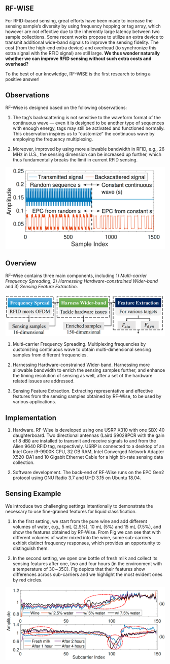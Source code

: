 ## RF-WISE

For RFID-based sensing, great efforts have been made to increase the sensing sample’s diversity by using frequency hopping or tag array, which however are not effective due to the inherently large latency between two sample collections. Some recent works propose to utilize an extra device to transmit additional wide-band signals to improve the sensing fidelity. The cost (from the high-end extra device) and overhead (to synchronize this extra signal with the RFID signal) are still large. **We thus wonder naturally whether we can improve RFID sensing without such extra costs and overhead?** 

To the best of our knowledge, RF-WISE is the first research to bring a positive answer!

## Observations

RF-Wise is designed based on the following observations:

1) The tag’s backscattering is not sensitive to the waveform format of the continuous wave — even it is designed to be another type of sequences with enough energy, tags may still be activated and functioned normally. This observation inspires us to “customize” the continuous wave by employing the frequency multiplexing.

2) Moreover, improved by using more allowable bandwidth in RFID, e.g., 26 MHz in U.S., the sensing dimension can be increased up further, which thus fundamentally breaks the limit in current RFID sensing.

<img src="https://github.com/Cui-Zhao/RF-WISE/blob/gh-pages/ob.png" alt="Image">

## Overview

RF-Wise contains three main components, including 1) _Multi-carrier Frequency Spreading_, 2) _Harnessing Hardware-constrained Wider-band_ and 3) _Sensing Feature Extraction_.

<img src="/ov.png"/>

1) Multi-carrier Frequency Spreading. Multiplexing frequencies by customizing continuous wave to obtain multi-dimensional sensing samples from different frequencies.

2) Harnessing Hardware-constrained Wider-band. Harnessing more allowable bandwidth to enrich the sensing samples further, and enhance the timing resolution of sensing as well, after a set of the hardware related issues are addressed.

3) Sensing Feature Extraction. Extracting representative and effective features from the sensing samples obtained by RF-Wise, to be used by various applications.

## Implementation

1) Hardware. RF-Wise is developed using one USRP X310 with one SBX-40 daughterboard. Two directional antennas (Laird S9028PCR with the gain of 8 dBi) are installed to transmit and receive signals to and from the Alien 9640 RFID tag, respectively. USRP is connected to a desktop of an Intel Core i9-9900K CPU, 32 GB RAM, Intel Converged Network Adapter X520-DA1 and 10 Gigabit Ethernet Cable for a high bit-rate sensing data collection.

2) Software development. The back-end of RF-Wise runs on the EPC Gen2 protocol using GNU Radio 3.7 and UHD 3.15 on Ubuntu 18.04.

## Sensing Example

We introduce two challenging settings intentionally to demonstrate the necessary to use fine-grained features for liquid classification.

1) In the first setting, we start from the pure wine and add different volumes of water, e.g., 5 mL (2.5%), 10 mL (5%) and 15 mL (7.5%), and show the features obtained by RF-Wise. From Fig we can see that with different volumes of water mixed into the wine, some sub-carriers exhibit distinct frequency responses, which provides an opportunity to distinguish them.

2) In the second setting, we open one bottle of fresh milk and collect its sensing features after one, two and four hours (in the environment with a temperature of 30∼35C). Fig depicts that their features show differences across sub-carriers and we highlight the most evident ones by red circles. 

<img src="/f.png"/>
